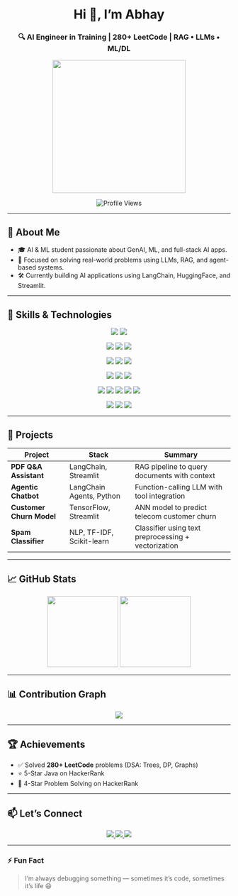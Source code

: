 <!-- Banner -->
<h1 align="center">Hi 👋, I’m Abhay</h1>
<h3 align="center">🔍 AI Engineer in Training | 280+ LeetCode | RAG • LLMs • ML/DL</h3>

<p align="center">
  <img src="https://media.giphy.com/media/H7f5ZGjvKXBaLbBigO/giphy.gif" width="300"/>
</p>

<p align="center">
  <img src="https://komarev.com/ghpvc/?username=hey-abhay&label=Profile%20Views&color=0e75b6&style=flat" alt="Profile Views"/>
</p>

---

## 🚀 About Me

- 🎓 AI & ML student passionate about GenAI, ML, and full-stack AI apps.
- 🧠 Focused on solving real-world problems using LLMs, RAG, and agent-based systems.
- 🛠️ Currently building AI applications using LangChain, HuggingFace, and Streamlit.

---

## 🧠 Skills & Technologies

<p align="center">
  <!-- Languages -->
  <img src="https://img.shields.io/badge/-Python-3776AB?logo=python&logoColor=white&style=for-the-badge" />
  <img src="https://img.shields.io/badge/-Java-007396?logo=java&logoColor=white&style=for-the-badge" />
</p>

<p align="center">
  <!-- ML/DL -->
  <img src="https://img.shields.io/badge/-TensorFlow-FF6F00?logo=tensorflow&logoColor=white&style=for-the-badge" />
  <img src="https://img.shields.io/badge/-PyTorch-EE4C2C?logo=pytorch&logoColor=white&style=for-the-badge" />
  <img src="https://img.shields.io/badge/-scikit--learn-F7931E?logo=scikitlearn&logoColor=white&style=for-the-badge" />
</p>

<p align="center">
  <!-- Data Tools -->
  <img src="https://img.shields.io/badge/-NumPy-013243?logo=numpy&logoColor=white&style=for-the-badge" />
  <img src="https://img.shields.io/badge/-Pandas-150458?logo=pandas&logoColor=white&style=for-the-badge" />
  <img src="https://img.shields.io/badge/-Streamlit-FF4B4B?logo=streamlit&logoColor=white&style=for-the-badge" />
</p>

<p align="center">
  <!-- NLP / GenAI -->
  <img src="https://img.shields.io/badge/-HuggingFace-FCC624?logo=huggingface&logoColor=black&style=for-the-badge" />
  <img src="https://img.shields.io/badge/-LangChain-000000?logo=chainlink&logoColor=white&style=for-the-badge" />
  <img src="https://img.shields.io/badge/-OpenAI-412991?logo=openai&logoColor=white&style=for-the-badge" />
</p>

<p align="center">
  <!-- Concepts -->
  <img src="https://img.shields.io/badge/-Machine_Learning-00C7B7?style=for-the-badge" />
  <img src="https://img.shields.io/badge/-Deep_Learning-8E44AD?style=for-the-badge" />
  <img src="https://img.shields.io/badge/-RNN-3498DB?style=for-the-badge" />
  <img src="https://img.shields.io/badge/-LSTM-2ECC71?style=for-the-badge" />
  <img src="https://img.shields.io/badge/-RAG-FF7F50?style=for-the-badge" />
</p>

<p align="center">
  <!-- Tools -->
  <img src="https://img.shields.io/badge/-Git-F05032?logo=git&logoColor=white&style=for-the-badge" />
  <img src="https://img.shields.io/badge/-GitHub-181717?logo=github&logoColor=white&style=for-the-badge" />
  <img src="https://img.shields.io/badge/-VS_Code-007ACC?logo=visualstudiocode&logoColor=white&style=for-the-badge" />
</p>

---

## 🧾 Projects

| Project | Stack | Summary |
|--------|-------|---------|
| **PDF Q&A Assistant** | LangChain, Streamlit | RAG pipeline to query documents with context |
| **Agentic Chatbot** | LangChain Agents, Python | Function-calling LLM with tool integration |
| **Customer Churn Model** | TensorFlow, Streamlit | ANN model to predict telecom customer churn |
| **Spam Classifier** | NLP, TF-IDF, Scikit-learn | Classifier using text preprocessing + vectorization |

---

## 📈 GitHub Stats

<p align="center">
  <img src="https://github-readme-stats.vercel.app/api?username=hey-abhay&show_icons=true&theme=dracula" height="160"/>
  <img src="https://github-readme-streak-stats.herokuapp.com/?user=hey-abhay&theme=dracula" height="160"/>
</p>

---

## 📊 Contribution Graph

<p align="center">
  <img src="https://github-readme-activity-graph.vercel.app/graph?username=hey-abhay&theme=tokyo-night" />
</p>

---

## 🏆 Achievements

- ✅ Solved **280+ LeetCode** problems (DSA: Trees, DP, Graphs)
- ⭐ 5-Star Java on HackerRank  
- 🌟 4-Star Problem Solving on HackerRank

---

## 📫 Let’s Connect

<p align="center">
  <a href="https://linkedin.com/in/abhay-singh-b47405315">
    <img src="https://img.shields.io/badge/LinkedIn-Abhay-blue?style=for-the-badge&logo=linkedin" />
  </a>
  <a href="https://leetcode.com/_Bankai_/">
    <img src="https://img.shields.io/badge/LeetCode-Abhay-orange?style=for-the-badge&logo=leetcode" />
  </a>
  <a href="https://www.hackerrank.com/ai1a_2310286">
    <img src="https://img.shields.io/badge/HackerRank-Abhay-green?style=for-the-badge&logo=hackerrank" />
  </a>
</p>

---

### ⚡ Fun Fact

> I’m always debugging something — sometimes it’s code, sometimes it’s life 😄
